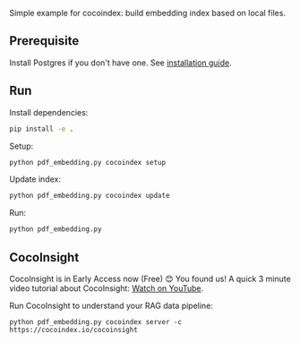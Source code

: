Simple example for cocoindex: build embedding index based on local files.

## Prerequisite
Install Postgres if you don't have one. See [installation guide](https://cocoindex.io/docs/getting_started/installation#-install-postgres).


## Run

Install dependencies:

```bash
pip install -e .
```

Setup:

```bash
python pdf_embedding.py cocoindex setup
```

Update index:

```bash
python pdf_embedding.py cocoindex update
```

Run:

```bash
python pdf_embedding.py
```

## CocoInsight 
CocoInsight is in Early Access now (Free) 😊 You found us! A quick 3 minute video tutorial about CocoInsight: [Watch on YouTube](https://youtu.be/ZnmyoHslBSc?si=pPLXWALztkA710r9).

Run CocoInsight to understand your RAG data pipeline:

```
python pdf_embedding.py cocoindex server -c https://cocoindex.io/cocoinsight
```
